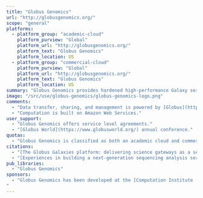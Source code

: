 ```yaml
---
title: "Globus Genomics"
url: "http://globusgenomics.org/"
scope: "general"
platforms:
  - platform_group: "academic-cloud"
    platform_purview: "Global"
    platform_url: "http://globusgenomics.org/"
    platform_text: "Globus Genomics"
    platform_location: US
  - platform_group: "commercial-cloud"
    platform_purview: "Global"
    platform_url: "http://globusgenomics.org/"
    platform_text: "Globus Genomics"
    platform_location: US
summary: "Globus Genomics provides hardened high-performance Galaxy servers running with Globus on AWS."
image: "/src/use/globus-genomics/globus-genomics-logo.png"
comments:
  - "Data transfer, sharing, and management is powered by [Globus](https://www.globus.org/research-data-management-simplified)."
  - "Computation is built on Amazon Web Services."
user_support:
  - "Globus Genomics offers service level agreements."
  - "[Globus World](https://www.globusworld.org/) annual conference."
quotas:
  - "Globus Genomics is classified as both an academic cloud and commercial cloud platform.  It is definitely a *research* cloud platform, but it is built on a *commercial cloud* platform and uses a use-based model to determine charging."
citations:
  - "[The Globus Galaxies platform: delivering science gateways as a service](https://doi.org/10.1002/cpe.3486), Ravi Madduri, Kyle Chard, Ryan Chard, Lukasz Lacinski, Alex Rodriguez, Dinanath Sulakhe, David Kelly, Utpal Dave, Ian Foster. *Concurrency and Computation: Practice and Experience* 29 April 2015 doi: /10.1002/cpe.3486"
  - "[Experiences in building a next-generation sequencing analysis service using galaxy, globus online and Amazon web service](https://doi.org/10.1145/2484762.2484827), Ravi K. Madduri, Paul Dave, Dinanath Sulakhe, Lukasz Lacinski, Bo Liu, Ian T. Foster. XSEDE '13 Proceedings of the Conference on Extreme Science and Engineering Discovery Environment: Gateway to Discovery, doi: 10.1145/2484762.2484827"
pub_libraries:
  - "Globus Genomics"
sponsors:
  - "Globus Genomics has been developed at the [Computation Institute (CI)](http://ci.uchicago.edu/). The CI is a joint institute between the [University of Chicago](http://uchicago.edu/) and [Argonne National Laboratory](http://anl.gov/).
"
---
```

